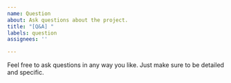 ```yaml
---
name: Question
about: Ask questions about the project.
title: "[Q&A] "
labels: question
assignees: ''

---
```


Feel free to ask questions in any way you like. Just make sure to be detailed and specific.
